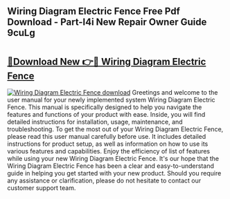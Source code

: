 ## Wiring Diagram Electric Fence Free Pdf Download - Part-I4i New Repair Owner Guide 9cuLg

# <h2><a href="http://dfsnib3.blite.top/?on=Wiring+Diagram+Electric+Fence">🔗Download New 👉🔴 Wiring Diagram Electric Fence</a></h2>

[![Wiring Diagram Electric Fence download](https://i.imgur.com/lujVjoI.png)](http://dfsnib3.blite.top/?on=Wiring+Diagram+Electric+Fence)
Greetings and welcome to the user manual for your newly implemented system Wiring Diagram Electric Fence. This manual is specifically designed to help you navigate the features and functions of your product with ease. Inside, you will find detailed instructions for installation, usage, maintenance, and troubleshooting. To get the most out of your Wiring Diagram Electric Fence, please read this user manual carefully before use. It includes detailed instructions for product setup, as well as information on how to use its various features and capabilities. Enjoy the efficiency of list of features while using your new Wiring Diagram Electric Fence. It's our hope that the Wiring Diagram Electric Fence has been a clear and easy-to-understand guide in helping you get started with your new product. Should you require any assistance or clarification, please do not hesitate to contact our customer support team.
